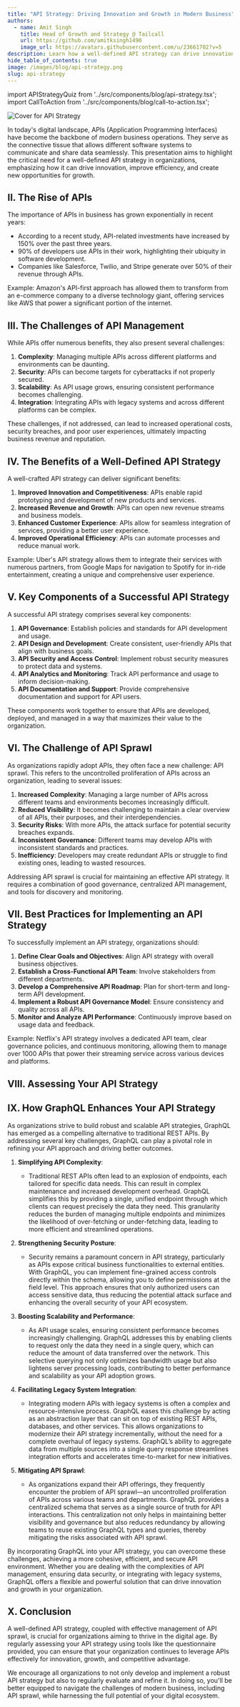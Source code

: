 ```yaml
---
title: "API Strategy: Driving Innovation and Growth in Modern Business"
authors:
  - name: Amit Singh
    title: Head of Growth and Strategy @ Tailcall
    url: https://github.com/amitksingh1490
    image_url: https://avatars.githubusercontent.com/u/23661702?v=5
description: Learn how a well-defined API strategy can drive innovation, improve efficiency, and create new opportunities for growth in modern businesses.
hide_table_of_contents: true
image: /images/blog/api-strategy.png
slug: api-strategy
---
```


import APIStrategyQuiz from '../src/components/blog/api-strategy.tsx';
import CallToAction from '../src/components/blog/call-to-action.tsx';

![Cover for API Strategy](../static/images/blog/api-strategy.png)

In today's digital landscape, APIs (Application Programming Interfaces) have become the backbone of modern business operations. They serve as the connective tissue that allows different software systems to communicate and share data seamlessly. This presentation aims to highlight the critical need for a well-defined API strategy in organizations, emphasizing how it can drive innovation, improve efficiency, and create new opportunities for growth.

<!-- truncate -->

## II. The Rise of APIs

The importance of APIs in business has grown exponentially in recent years:

- According to a recent study, API-related investments have increased by 150% over the past three years.
- 90% of developers use APIs in their work, highlighting their ubiquity in software development.
- Companies like Salesforce, Twilio, and Stripe generate over 50% of their revenue through APIs.

Example: Amazon's API-first approach has allowed them to transform from an e-commerce company to a diverse technology giant, offering services like AWS that power a significant portion of the internet.

## III. The Challenges of API Management

While APIs offer numerous benefits, they also present several challenges:

1. **Complexity**: Managing multiple APIs across different platforms and environments can be daunting.
2. **Security**: APIs can become targets for cyberattacks if not properly secured.
3. **Scalability**: As API usage grows, ensuring consistent performance becomes challenging.
4. **Integration**: Integrating APIs with legacy systems and across different platforms can be complex.

These challenges, if not addressed, can lead to increased operational costs, security breaches, and poor user experiences, ultimately impacting business revenue and reputation.

## IV. The Benefits of a Well-Defined API Strategy

A well-crafted API strategy can deliver significant benefits:

1. **Improved Innovation and Competitiveness**: APIs enable rapid prototyping and development of new products and services.
2. **Increased Revenue and Growth**: APIs can open new revenue streams and business models.
3. **Enhanced Customer Experience**: APIs allow for seamless integration of services, providing a better user experience.
4. **Improved Operational Efficiency**: APIs can automate processes and reduce manual work.

Example: Uber's API strategy allows them to integrate their services with numerous partners, from Google Maps for navigation to Spotify for in-ride entertainment, creating a unique and comprehensive user experience.

## V. Key Components of a Successful API Strategy

A successful API strategy comprises several key components:

1. **API Governance**: Establish policies and standards for API development and usage.
2. **API Design and Development**: Create consistent, user-friendly APIs that align with business goals.
3. **API Security and Access Control**: Implement robust security measures to protect data and systems.
4. **API Analytics and Monitoring**: Track API performance and usage to inform decision-making.
5. **API Documentation and Support**: Provide comprehensive documentation and support for API users.

These components work together to ensure that APIs are developed, deployed, and managed in a way that maximizes their value to the organization.

## VI. The Challenge of API Sprawl

As organizations rapidly adopt APIs, they often face a new challenge: API sprawl. This refers to the uncontrolled proliferation of APIs across an organization, leading to several issues:

1. **Increased Complexity**: Managing a large number of APIs across different teams and environments becomes increasingly difficult.
2. **Reduced Visibility**: It becomes challenging to maintain a clear overview of all APIs, their purposes, and their interdependencies.
3. **Security Risks**: With more APIs, the attack surface for potential security breaches expands.
4. **Inconsistent Governance**: Different teams may develop APIs with inconsistent standards and practices.
5. **Inefficiency**: Developers may create redundant APIs or struggle to find existing ones, leading to wasted resources.

Addressing API sprawl is crucial for maintaining an effective API strategy. It requires a combination of good governance, centralized API management, and tools for discovery and monitoring.

## VII. Best Practices for Implementing an API Strategy

To successfully implement an API strategy, organizations should:

1. **Define Clear Goals and Objectives**: Align API strategy with overall business objectives.
2. **Establish a Cross-Functional API Team**: Involve stakeholders from different departments.
3. **Develop a Comprehensive API Roadmap**: Plan for short-term and long-term API development.
4. **Implement a Robust API Governance Model**: Ensure consistency and quality across all APIs.
5. **Monitor and Analyze API Performance**: Continuously improve based on usage data and feedback.

Example: Netflix's API strategy involves a dedicated API team, clear governance policies, and continuous monitoring, allowing them to manage over 1000 APIs that power their streaming service across various devices and platforms.

## VIII. Assessing Your API Strategy

<APIStrategyQuiz />

## IX. How GraphQL Enhances Your API Strategy

As organizations strive to build robust and scalable API strategies, GraphQL has emerged as a compelling alternative to traditional REST APIs. By addressing several key challenges, GraphQL can play a pivotal role in refining your API approach and driving better outcomes.

1. **Simplifying API Complexity**:

   - Traditional REST APIs often lead to an explosion of endpoints, each tailored for specific data needs. This can result in complex maintenance and increased development overhead. GraphQL simplifies this by providing a single, unified endpoint through which clients can request precisely the data they need. This granularity reduces the burden of managing multiple endpoints and minimizes the likelihood of over-fetching or under-fetching data, leading to more efficient and streamlined operations.

2. **Strengthening Security Posture**:

   - Security remains a paramount concern in API strategy, particularly as APIs expose critical business functionalities to external entities. With GraphQL, you can implement fine-grained access controls directly within the schema, allowing you to define permissions at the field level. This approach ensures that only authorized users can access sensitive data, thus reducing the potential attack surface and enhancing the overall security of your API ecosystem.

3. **Boosting Scalability and Performance**:

   - As API usage scales, ensuring consistent performance becomes increasingly challenging. GraphQL addresses this by enabling clients to request only the data they need in a single query, which can reduce the amount of data transferred over the network. This selective querying not only optimizes bandwidth usage but also lightens server processing loads, contributing to better performance and scalability as your API adoption grows.

4. **Facilitating Legacy System Integration**:

   - Integrating modern APIs with legacy systems is often a complex and resource-intensive process. GraphQL eases this challenge by acting as an abstraction layer that can sit on top of existing REST APIs, databases, and other services. This allows organizations to modernize their API strategy incrementally, without the need for a complete overhaul of legacy systems. GraphQL’s ability to aggregate data from multiple sources into a single query response streamlines integration efforts and accelerates time-to-market for new initiatives.

5. **Mitigating API Sprawl**:
   - As organizations expand their API offerings, they frequently encounter the problem of API sprawl—an uncontrolled proliferation of APIs across various teams and departments. GraphQL provides a centralized schema that serves as a single source of truth for API interactions. This centralization not only helps in maintaining better visibility and governance but also reduces redundancy by allowing teams to reuse existing GraphQL types and queries, thereby mitigating the risks associated with API sprawl.

By incorporating GraphQL into your API strategy, you can overcome these challenges, achieving a more cohesive, efficient, and secure API environment. Whether you are dealing with the complexities of API management, ensuring data security, or integrating with legacy systems, GraphQL offers a flexible and powerful solution that can drive innovation and growth in your organization.

<CallToAction
title="Discover future of GraphQL"
subtitle= "Try Tailcall today"
buttonText="Get Started"
backgroundImageSrc="/icons/basic/bg-tailcall.svg"
/>

## X. Conclusion

A well-defined API strategy, coupled with effective management of API sprawl, is crucial for organizations aiming to thrive in the digital age. By regularly assessing your API strategy using tools like the questionnaire provided, you can ensure that your organization continues to leverage APIs effectively for innovation, growth, and competitive advantage.

We encourage all organizations to not only develop and implement a robust API strategy but also to regularly evaluate and refine it. In doing so, you'll be better equipped to navigate the challenges of modern business, including API sprawl, while harnessing the full potential of your digital ecosystem.
